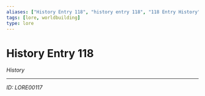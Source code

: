 ```yaml
---
aliases: ["History Entry 118", "history entry 118", "118 Entry History"]
tags: [lore, worldbuilding]
type: lore
---
```


# History Entry 118

*History*

---
*ID: LORE00117*